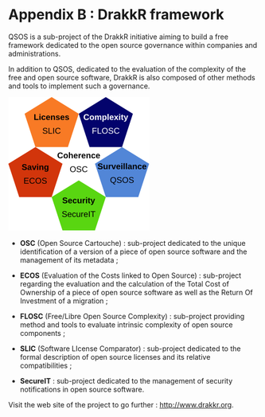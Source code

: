 # Appendix B : DrakkR framework

QSOS is a sub-project of the DrakkR initiative aiming to build a free framework dedicated to the open source governance within companies and administrations.

In addition to QSOS, dedicated to the evaluation of the complexity of the free and open source software, DrakkR is also composed of other methods and tools to implement such a governance.

![DrakkR Framework](Images/drakkr-schema_en.png)

* __OSC__ (Open Source Cartouche) : sub-project dedicated to the unique identification of a version of a piece of open source software and the management of its metadata ;

* __ECOS__ (Evaluation of the Costs linked to Open Source) : sub-project regarding the evaluation and the calculation of the Total Cost of Ownership of a piece of open source software as well as the Return Of Investment of a migration ;

* __FLOSC__ (Free/Libre Open Source Complexity) : sub-project providing method and tools to evaluate intrinsic complexity of open source components ;

* __SLIC__ (Software LIcense Comparator) : sub-project dedicated to the formal description of open source licenses and its relative compatibilities ;

* __SecureIT__ : sub-project dedicated to the management of security notifications in open source software.

Visit the web site of the project to go further : <http://www.drakkr.org>.
